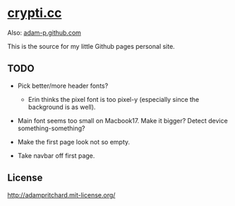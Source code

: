 # [crypti.cc](http://www.crypti.cc)

Also: [adam-p.github.com](http://adam-p.github.com)

This is the source for my little Github pages personal site.

## TODO

* Pick better/more header fonts?
  - Erin thinks the pixel font is too pixel-y (especially since the background is as well).

* Main font seems too small on Macbook17. Make it bigger? Detect device something-something?

* Make the first page look not so empty.

* Take navbar off first page.

## License

http://adampritchard.mit-license.org/
